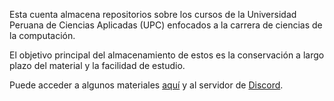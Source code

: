 Esta cuenta almacena repositorios sobre los cursos de la Universidad Peruana de Ciencias Aplicadas (UPC) enfocados a la carrera de ciencias de la computación.  

El objetivo principal del almacenamiento de estos es la conservación a largo plazo del material y la facilidad de estudio.  

Puede acceder a algunos materiales [aquí](https://drive.google.com/drive/u/2/my-drive) y al servidor de [Discord](https://discord.gg/w8zZSEnumQ).
